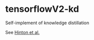 # tensorflowV2-kd
Self-implement of knowledge distillation 

See [Hinton et al.](https://arxiv.org/abs/1503.02531)
